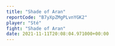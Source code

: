 ```yaml
---
title: "Shade of Aran"
reportCode: "B7yXpZMgPLvnYGK2"
player: "Sté"
fight: "Shade of Aran"
date: 2021-11-11T20:08:04.971000+00:00
---
```

